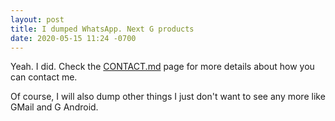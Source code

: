 ```yaml
---
layout: post
title: I dumped WhatsApp. Next G products
date: 2020-05-15 11:24 -0700
---
```


Yeah. I did. Check the [CONTACT.md](/contact.html) page for more details about
how you can contact me.

Of course, I will also dump other things I just don't want to see any more like
GMail and G Android.
